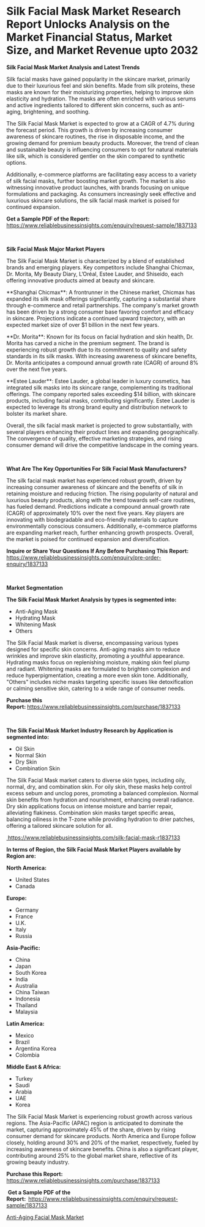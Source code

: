 <p><h1>Silk Facial Mask Market Research Report Unlocks Analysis on the Market Financial Status, Market Size, and Market Revenue upto 2032</h1></p><p><strong>Silk Facial Mask Market Analysis and Latest Trends</strong></p>
<p><p>Silk facial masks have gained popularity in the skincare market, primarily due to their luxurious feel and skin benefits. Made from silk proteins, these masks are known for their moisturizing properties, helping to improve skin elasticity and hydration. The masks are often enriched with various serums and active ingredients tailored to different skin concerns, such as anti-aging, brightening, and soothing. </p><p>The Silk Facial Mask Market is expected to grow at a CAGR of 4.7% during the forecast period. This growth is driven by increasing consumer awareness of skincare routines, the rise in disposable income, and the growing demand for premium beauty products. Moreover, the trend of clean and sustainable beauty is influencing consumers to opt for natural materials like silk, which is considered gentler on the skin compared to synthetic options.</p><p>Additionally, e-commerce platforms are facilitating easy access to a variety of silk facial masks, further boosting market growth. The market is also witnessing innovative product launches, with brands focusing on unique formulations and packaging. As consumers increasingly seek effective and luxurious skincare solutions, the silk facial mask market is poised for continued expansion.</p></p>
<p><strong>Get a Sample PDF of the Report:&nbsp;</strong> <a href="https://www.reliablebusinessinsights.com/enquiry/request-sample/1837133?utm_campaign=2185&utm_medium=2&utm_source=Github&utm_content=ia&utm_term=10022025&utm_id=silk-facial-mask">https://www.reliablebusinessinsights.com/enquiry/request-sample/1837133</a></p>
<p>&nbsp;</p>
<p><strong>Silk Facial Mask Major Market Players</strong></p>
<p><p>The Silk Facial Mask Market is characterized by a blend of established brands and emerging players. Key competitors include Shanghai Chicmax, Dr. Morita, My Beauty Diary, L’Oréal, Estee Lauder, and Shiseido, each offering innovative products aimed at beauty and skincare.</p><p>**Shanghai Chicmax**: A frontrunner in the Chinese market, Chicmax has expanded its silk mask offerings significantly, capturing a substantial share through e-commerce and retail partnerships. The company's market growth has been driven by a strong consumer base favoring comfort and efficacy in skincare. Projections indicate a continued upward trajectory, with an expected market size of over $1 billion in the next few years.</p><p>**Dr. Morita**: Known for its focus on facial hydration and skin health, Dr. Morita has carved a niche in the premium segment. The brand is experiencing robust growth due to its commitment to quality and safety standards in its silk masks. With increasing awareness of skincare benefits, Dr. Morita anticipates a compound annual growth rate (CAGR) of around 8% over the next five years.</p><p>**Estee Lauder**: Estee Lauder, a global leader in luxury cosmetics, has integrated silk masks into its skincare range, complementing its traditional offerings. The company reported sales exceeding $14 billion, with skincare products, including facial masks, contributing significantly. Estee Lauder is expected to leverage its strong brand equity and distribution network to bolster its market share.</p><p>Overall, the silk facial mask market is projected to grow substantially, with several players enhancing their product lines and expanding geographically. The convergence of quality, effective marketing strategies, and rising consumer demand will drive the competitive landscape in the coming years.</p></p>
<p>&nbsp;</p>
<p><strong>What Are The Key Opportunities For Silk Facial Mask Manufacturers?</strong></p>
<p><p>The silk facial mask market has experienced robust growth, driven by increasing consumer awareness of skincare and the benefits of silk in retaining moisture and reducing friction. The rising popularity of natural and luxurious beauty products, along with the trend towards self-care routines, has fueled demand. Predictions indicate a compound annual growth rate (CAGR) of approximately 10% over the next five years. Key players are innovating with biodegradable and eco-friendly materials to capture environmentally conscious consumers. Additionally, e-commerce platforms are expanding market reach, further enhancing growth prospects. Overall, the market is poised for continued expansion and diversification.</p></p>
<p><strong>Inquire or Share Your Questions If Any Before Purchasing This Report:</strong> <a href="https://www.reliablebusinessinsights.com/enquiry/pre-order-enquiry/1837133?utm_campaign=2185&utm_medium=2&utm_source=Github&utm_content=ia&utm_term=10022025&utm_id=silk-facial-mask">https://www.reliablebusinessinsights.com/enquiry/pre-order-enquiry/1837133</a></p>
<p>&nbsp;</p>
<p><strong>Market Segmentation</strong></p>
<p><strong>The Silk Facial Mask Market Analysis by types is segmented into:</strong></p>
<p><ul><li>Anti-Aging Mask</li><li>Hydrating Mask</li><li>Whitening Mask</li><li>Others</li></ul></p>
<p><p>The Silk Facial Mask market is diverse, encompassing various types designed for specific skin concerns. Anti-aging masks aim to reduce wrinkles and improve skin elasticity, promoting a youthful appearance. Hydrating masks focus on replenishing moisture, making skin feel plump and radiant. Whitening masks are formulated to brighten complexion and reduce hyperpigmentation, creating a more even skin tone. Additionally, "Others" includes niche masks targeting specific issues like detoxification or calming sensitive skin, catering to a wide range of consumer needs.</p></p>
<p><strong>Purchase this Report:&nbsp;</strong><a href="https://www.reliablebusinessinsights.com/purchase/1837133?utm_campaign=2185&utm_medium=2&utm_source=Github&utm_content=ia&utm_term=10022025&utm_id=silk-facial-mask">https://www.reliablebusinessinsights.com/purchase/1837133</a></p>
<p>&nbsp;</p>
<p><strong>The Silk Facial Mask Market Industry Research by Application is segmented into:</strong></p>
<p><ul><li>Oil Skin</li><li>Normal Skin</li><li>Dry Skin</li><li>Combination Skin</li></ul></p>
<p><p>The Silk Facial Mask market caters to diverse skin types, including oily, normal, dry, and combination skin. For oily skin, these masks help control excess sebum and unclog pores, promoting a balanced complexion. Normal skin benefits from hydration and nourishment, enhancing overall radiance. Dry skin applications focus on intense moisture and barrier repair, alleviating flakiness. Combination skin masks target specific areas, balancing oiliness in the T-zone while providing hydration to drier patches, offering a tailored skincare solution for all.</p></p>
<p><a href="https://www.reliablebusinessinsights.com/silk-facial-mask-r1837133?utm_campaign=2185&utm_medium=2&utm_source=Github&utm_content=ia&utm_term=10022025&utm_id=silk-facial-mask">&nbsp;https://www.reliablebusinessinsights.com/silk-facial-mask-r1837133</a></p>
<p><strong>In terms of Region, the Silk Facial Mask Market Players available by Region are:</strong></p>
<p>
    <p> <strong> North America: </strong>
        <ul>
            <li>United States</li>
            <li>Canada</li>
        </ul>
        </p> 
    <p> <strong> Europe: </strong>
        <ul>
            <li>Germany</li>
            <li>France</li>
            <li>U.K.</li>
            <li>Italy</li>
            <li>Russia</li>
        </ul>
        </p> 
    <p> <strong> Asia-Pacific: </strong>
        <ul>
            <li>China</li>
            <li>Japan</li>
            <li>South Korea</li>
            <li>India</li>
            <li>Australia</li>
            <li>China Taiwan</li>
            <li>Indonesia</li>
            <li>Thailand</li>
            <li>Malaysia</li>
        </ul>
        </p> 
    <p> <strong> Latin America: </strong>
        <ul>
            <li>Mexico</li>
            <li>Brazil</li>
            <li>Argentina Korea</li>
            <li>Colombia</li>
        </ul>
        </p> 
    <p> <strong> Middle East & Africa: </strong>
        <ul>
            <li>Turkey</li>
            <li>Saudi</li>
            <li>Arabia</li>
            <li>UAE</li>
            <li>Korea</li>
        </ul>
    </p>
    </p>
<p><p>The Silk Facial Mask Market is experiencing robust growth across various regions. The Asia-Pacific (APAC) region is anticipated to dominate the market, capturing approximately 45% of the share, driven by rising consumer demand for skincare products. North America and Europe follow closely, holding around 30% and 20% of the market, respectively, fueled by increasing awareness of skincare benefits. China is also a significant player, contributing around 25% to the global market share, reflective of its growing beauty industry.</p></p>
<p><strong>Purchase this Report: </strong><a href="https://www.reliablebusinessinsights.com/purchase/1837133?utm_campaign=2185&utm_medium=2&utm_source=Github&utm_content=ia&utm_term=10022025&utm_id=silk-facial-mask">https://www.reliablebusinessinsights.com/purchase/1837133</a></p>
<p>&nbsp;<strong>Get a Sample PDF of the Report:&nbsp;&nbsp;</strong><a href="https://www.reliablebusinessinsights.com/enquiry/request-sample/1837133?utm_campaign=2185&utm_medium=2&utm_source=Github&utm_content=ia&utm_term=10022025&utm_id=silk-facial-mask">https://www.reliablebusinessinsights.com/enquiry/request-sample/1837133</a></p>
<p><strong></strong></p>
<p><p><a href="https://github.com/petbigbeepjn/Market-Research-Report-List-1/blob/main/anti-aging-facial-mask-market.md?utm_campaign=2185&utm_medium=2&utm_source=Github&utm_content=ia&utm_term=10022025&utm_id=silk-facial-mask">Anti-Aging Facial Mask Market</a></p></p>